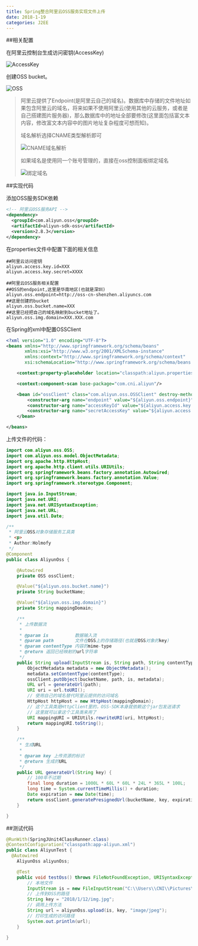 ```yaml
---
title: Spring整合阿里云OSS服务实现文件上传
date: 2018-1-19
categories: J2EE
---
```


##相关配置

在阿里云控制台生成访问密钥(AccessKey)

![AccessKey](http://img-blog.csdn.net/20180119085829700?watermark/2/text/aHR0cDovL2Jsb2cuY3Nkbi5uZXQvSG9sbW9meQ==/font/5a6L5L2T/fontsize/400/fill/I0JBQkFCMA==/dissolve/70/gravity/SouthEast)

创建OSS bucket。

![OSS](http://img-blog.csdn.net/20180119085846587?watermark/2/text/aHR0cDovL2Jsb2cuY3Nkbi5uZXQvSG9sbW9meQ==/font/5a6L5L2T/fontsize/400/fill/I0JBQkFCMA==/dissolve/70/gravity/SouthEast)

> 阿里云提供了Endpoint(是阿里云自己的域名)。数据库中存储的文件地址如果包含阿里云的域名，将来如果不使用阿里云(使用其他的云服务，或者是自己搭建图片服务器)，那么数据库中的地址全部要修改(这里面包括富文本内容，修改富文本内容中的图片地址复杂程度可想而知)。
>
> 域名解析选择CNAME类型解析即可
>
> ![CNAME域名解析](http://img-blog.csdn.net/20180119085907748?watermark/2/text/aHR0cDovL2Jsb2cuY3Nkbi5uZXQvSG9sbW9meQ==/font/5a6L5L2T/fontsize/400/fill/I0JBQkFCMA==/dissolve/70/gravity/SouthEast)
>
> 如果域名是使用同一个账号管理的，直接在oss控制面板绑定域名
>
> ![绑定域名](http://img-blog.csdn.net/20180119085931617?watermark/2/text/aHR0cDovL2Jsb2cuY3Nkbi5uZXQvSG9sbW9meQ==/font/5a6L5L2T/fontsize/400/fill/I0JBQkFCMA==/dissolve/70/gravity/SouthEast)

##实现代码

添加OSS服务SDK依赖

```xml
<!-- 阿里云OSS服务API -->
<dependency>
  <groupId>com.aliyun.oss</groupId>
  <artifactId>aliyun-sdk-oss</artifactId>
  <version>2.8.3</version>
</dependency>
```

在properties文件中配置下面的相关信息

```properties
##阿里云访问密钥
aliyun.access.key.id=XXX
aliyun.access.key.secret=XXXX

##阿里云OSS服务相关配置
##OSS的endpoint,这里是华南地区(也就是深圳)
aliyun.oss.endpoint=http://oss-cn-shenzhen.aliyuncs.com
##这是创建的bucket
aliyun.oss.bucket.name=XXX
##这里已经把自己的域名映射到bucket地址了。
aliyun.oss.img.domain=XXX.XXX.com
```

在Spring的xml中配置OSSClient

```xml
<?xml version="1.0" encoding="UTF-8"?>
<beans xmlns="http://www.springframework.org/schema/beans"
       xmlns:xsi="http://www.w3.org/2001/XMLSchema-instance"
       xmlns:context="http://www.springframework.org/schema/context"
       xsi:schemaLocation="http://www.springframework.org/schema/beans http://www.springframework.org/schema/beans/spring-beans.xsd http://www.springframework.org/schema/context http://www.springframework.org/schema/context/spring-context.xsd">

    <context:property-placeholder location="classpath:aliyun.properties"/>

    <context:component-scan base-package="com.cni.aliyun"/>

    <bean id="ossClient" class="com.aliyun.oss.OSSClient" destroy-method="shutdown">
        <constructor-arg name="endpoint" value="${aliyun.oss.endpoint}"/>
        <constructor-arg name="accessKeyId" value="${aliyun.access.key.id}"/>
        <constructor-arg name="secretAccessKey" value="${aliyun.access.key.secret}"/>
    </bean>

</beans>
```

上传文件的代码：

```java
import com.aliyun.oss.OSS;
import com.aliyun.oss.model.ObjectMetadata;
import org.apache.http.HttpHost;
import org.apache.http.client.utils.URIUtils;
import org.springframework.beans.factory.annotation.Autowired;
import org.springframework.beans.factory.annotation.Value;
import org.springframework.stereotype.Component;

import java.io.InputStream;
import java.net.URI;
import java.net.URISyntaxException;
import java.net.URL;
import java.util.Date;

/**
 * 阿里云OSS对象存储服务工具类
 * <p>
 * Author:Holmofy
 */
@Component
public class AliyunOss {

    @Autowired
    private OSS ossClient;

    @Value("${aliyun.oss.bucket.name}")
    private String bucketName;

    @Value("${aliyun.oss.img.domain}")
    private String mappingDomain;

    /**
     * 上传数据流
     *
     * @param is          数据输入流
     * @param path        文件在OSS上的存储路径(也就是OSS对象的key)
     * @param contentType 内容的mime-type
     * @return 返回已经映射的url字符串
     */
    public String upload(InputStream is, String path, String contentType) throws URISyntaxException {
        ObjectMetadata metadata = new ObjectMetadata();
        metadata.setContentType(contentType);
        ossClient.putObject(bucketName, path, is, metadata);
        URL url = generateUrl(path);
        URI uri = url.toURI();
        // 使用自己的域名替代阿里云提供的访问域名
        HttpHost httpHost = new HttpHost(mappingDomain);
        // 这个工具类是HttpClient里的，OSS-SDK本身就依赖这个jar包发送请求
        // 这里就可以拿这个工具类来用了
        URI mappingURI = URIUtils.rewriteURI(uri, httpHost);
        return mappingURI.toString();
    }

    /**
     * 生成URL
     *
     * @param key 上传资源的标识
     * @return 生成的URL
     */
    public URL generateUrl(String key) {
        // 100年不过期
        final long duration = 1000L * 60L * 60L * 24L * 365L * 100L;
        long time = System.currentTimeMillis() + duration;
        Date expiration = new Date(time);
        return ossClient.generatePresignedUrl(bucketName, key, expiration);
    }

}
```

##测试代码

```java
@RunWith(SpringJUnit4ClassRunner.class)
@ContextConfiguration("classpath:app-aliyun.xml")
public class AliyunTest {
  @Autowired
    AliyunOss aliyunOss;

    @Test
    public void testOss() throws FileNotFoundException, URISyntaxException {
        // 本地文件
        InputStream is = new FileInputStream("C:\\Users\\CNI\\Pictures\\5a55a640N8e90e084.jpg");
        // 上传到OSS的路径
        String key = "2018/1/12/img.jpg";
        // 调用上传方法
        String url = aliyunOss.upload(is, key, "image/jpeg");
        // 打印生成的访问路径
        System.out.println(url);
    }

}
```

